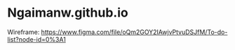 # Ngaimanw.github.io


Wireframe:
https://www.figma.com/file/oQm2GOY2IAwjvPtvuDSJfM/To-do-list?node-id=0%3A1

